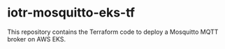# iotr-mosquitto-eks-tf

This repository contains the Terraform code to deploy a Mosquitto MQTT broker on AWS EKS.


